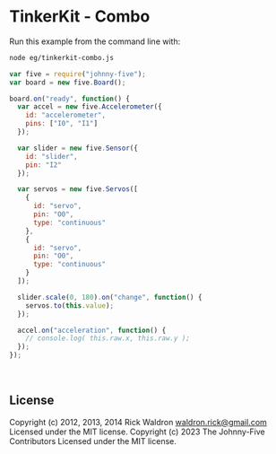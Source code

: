 <!--remove-start-->

# TinkerKit - Combo

<!--remove-end-->








Run this example from the command line with:
```bash
node eg/tinkerkit-combo.js
```


```javascript
var five = require("johnny-five");
var board = new five.Board();

board.on("ready", function() {
  var accel = new five.Accelerometer({
    id: "accelerometer",
    pins: ["I0", "I1"]
  });

  var slider = new five.Sensor({
    id: "slider",
    pin: "I2"
  });

  var servos = new five.Servos([
    {
      id: "servo",
      pin: "O0",
      type: "continuous"
    },
    {
      id: "servo",
      pin: "O0",
      type: "continuous"
    }
  ]);

  slider.scale(0, 180).on("change", function() {
    servos.to(this.value);
  });

  accel.on("acceleration", function() {
    // console.log( this.raw.x, this.raw.y );
  });
});

```








&nbsp;

<!--remove-start-->

## License
Copyright (c) 2012, 2013, 2014 Rick Waldron <waldron.rick@gmail.com>
Licensed under the MIT license.
Copyright (c) 2023 The Johnny-Five Contributors
Licensed under the MIT license.

<!--remove-end-->
